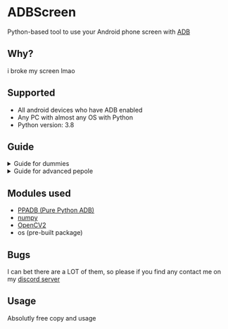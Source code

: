 # ADBScreen
Python-based tool to use your Android phone screen with [ADB](https://en.wikipedia.org/wiki/Android_Debug_Bridge)

## Why?
i broke my screen lmao

## Supported
* All android devices who have ADB enabled 
* Any PC with almost any OS with Python
* Python version: 3.8


## Guide
<details>
<summary>Guide for dummies</summary>

1. Install python and add it to PATH
2. Install the package
3. Type cmd in the path bar
4. Type this in `pip install -r requirements.txt`
5. Then type this `main.py`

</details>

<details>
<summary>Guide for advanced pepole</summary>

1. Install the package
2. Install the requirements using `pip install -r requirements.txt`
3. Execute `main.py`

</details>

## Modules used
* [PPADB (Pure Python ADB)](https://pypi.org/project/pure-python-adb/)
* [numpy](https://pypi.org/project/numpy/)
* [OpenCV2](https://pypi.org/project/opencv-python/)
* os (pre-built package)

## Bugs
I can bet there are a LOT of them, so please if you find any contact me on my [discord server](https://discord.gg/gEF2sN4Yc3)

## Usage
Absolutly free copy and usage
